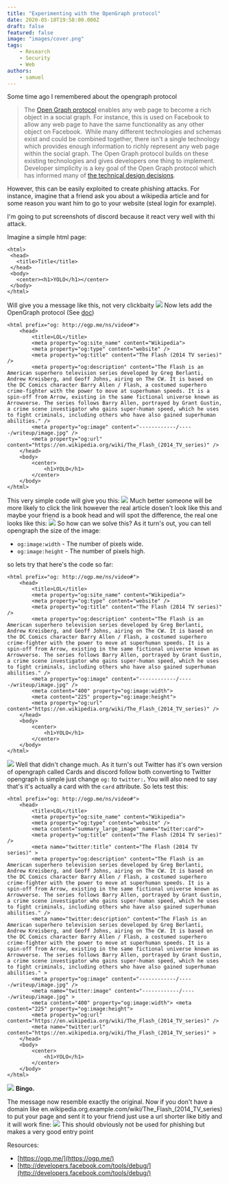 ```yaml
---
title: "Experimenting with the OpenGraph protocol"
date: 2020-05-10T19:58:00.000Z
draft: false
featured: false
image: "images/cover.png"
tags:
    - Research
    - Security
    - Web
authors:
    - samuel
---
```


Some time ago I remembered about the opengraph protocol

<!--more-->

> The [Open Graph protocol](http://ogp.me/) enables any web page to become a rich object in a social graph. For instance, this is used on Facebook to allow any web page to have the same functionality as any other object on Facebook.  While many different technologies and schemas exist and could be combined together, there isn't a single technology which provides enough information to richly represent any web page within the social graph. The Open Graph protocol builds on these existing technologies and gives developers one thing to implement. Developer simplicity is a key goal of the Open Graph protocol which has informed many of [the technical design decisions](http://www.scribd.com/doc/30715288/The-Open-Graph-Protocol-Design-Decisions).

However, this can be easily exploited to create phishing attacks. For instance, imagine that a friend ask you about a wikipedia article and for some reason you want him to go to your website (steal login for example).

I'm going to put screenshots of discord because it react very well with thi attack.

Imagine a simple html page:

    <html>
     <head>
       <title>Title</title>
     </head>
     <body>
       <center><h1>YOLO</h1></center>
     </body>
    </html>
    

Will give you a message like this, not very clickbaity
![](https://i.imgur.com/xnxKw33.png)
Now lets add the OpenGraph protocol (See [doc](https://ogp.me/#metadata))

    <html prefix="og: http://ogp.me/ns/video#">
        <head>
            <title>LOL</title>
            <meta property="og:site_name" content="Wikipedia">
            <meta property="og:type" content="website" />   
            <meta property="og:title" content="The Flash (2014 TV series)" />  
            <meta property="og:description" content="The Flash is an American superhero television series developed by Greg Berlanti, Andrew Kreisberg, and Geoff Johns, airing on The CW. It is based on the DC Comics character Barry Allen / Flash, a costumed superhero crime-fighter with the power to move at superhuman speeds. It is a spin-off from Arrow, existing in the same fictional universe known as Arrowverse. The series follows Barry Allen, portrayed by Grant Gustin, a crime scene investigator who gains super-human speed, which he uses to fight criminals, including others who have also gained superhuman abilities." />  
            <meta property="og:image" content="------------/-----/writeup/image.jpg" />   
            <meta property="og:url" content="https://en.wikipedia.org/wiki/The_Flash_(2014_TV_series)" />
        </head>
        <body>  
            <center>
                <h1>YOLO</h1>
            </center> 
        </body>
    </html>
    

This very simple code will give you this:
![](https://i.imgur.com/zLkyXEM.png)
Much better someone will be more likely to click the link however the real article dosen't look like this and maybe your friend is a book head and will spot the difference, the real one looks like this:
![](https://i.imgur.com/vYMgakC.png)
So how can we solve this? As it turn's out, you can tell opengraph the size of the image:

- `og:image:width` - The number of pixels wide.
- `og:image:height` - The number of pixels high.

so lets try that here's the code so far:

    <html prefix="og: http://ogp.me/ns/video#">
        <head>
            <title>LOL</title>
            <meta property="og:site_name" content="Wikipedia">
            <meta property="og:type" content="website" />
            <meta property="og:title" content="The Flash (2014 TV series)" /> 
            <meta property="og:description" content="The Flash is an American superhero television series developed by Greg Berlanti, Andrew Kreisberg, and Geoff Johns, airing on The CW. It is based on the DC Comics character Barry Allen / Flash, a costumed superhero crime-fighter with the power to move at superhuman speeds. It is a spin-off from Arrow, existing in the same fictional universe known as Arrowverse. The series follows Barry Allen, portrayed by Grant Gustin, a crime scene investigator who gains super-human speed, which he uses to fight criminals, including others who have also gained superhuman abilities." />   
            <meta property="og:image" content="------------/-----/writeup/image.jpg" />  
            <meta content="400" property="og:image:width">  
            <meta content="225" property="og:image:height">  
            <meta property="og:url" content="https://en.wikipedia.org/wiki/The_Flash_(2014_TV_series)" />
        </head> 
        <body>   
            <center>
                <h1>YOLO</h1>
            </center> 
        </body>
    </html>
    

![](https://i.imgur.com/oIWDHdB.png)
Well that didn't change much. As it turn's out Twitter has it's own version of opengraph called Cards and discord follow both converting to Twitter opengraph is simple just change `og:` to `twitter:`**.** You will also need to say that's it's actually a card with the `card` attribute. So lets test this:

    <html prefix="og: http://ogp.me/ns/video#">
        <head>  
            <title>LOL</title>  
            <meta property="og:site_name" content="Wikipedia">
            <meta property="og:type" content="website" /> 
            <meta content="summary_large_image" name="twitter:card"> 
            <meta property="og:title" content="The Flash (2014 TV series)" />
            <meta name="twitter:title" content="The Flash (2014 TV series)" >  
            <meta property="og:description" content="The Flash is an American superhero television series developed by Greg Berlanti, Andrew Kreisberg, and Geoff Johns, airing on The CW. It is based on the DC Comics character Barry Allen / Flash, a costumed superhero crime-fighter with the power to move at superhuman speeds. It is a spin-off from Arrow, existing in the same fictional universe known as Arrowverse. The series follows Barry Allen, portrayed by Grant Gustin, a crime scene investigator who gains super-human speed, which he uses to fight criminals, including others who have also gained superhuman abilities." />  
            <meta name="twitter:description" content="The Flash is an American superhero television series developed by Greg Berlanti, Andrew Kreisberg, and Geoff Johns, airing on The CW. It is based on the DC Comics character Barry Allen / Flash, a costumed superhero crime-fighter with the power to move at superhuman speeds. It is a spin-off from Arrow, existing in the same fictional universe known as Arrowverse. The series follows Barry Allen, portrayed by Grant Gustin, a crime scene investigator who gains super-human speed, which he uses to fight criminals, including others who have also gained superhuman abilities." >  
            <meta property="og:image" content="------------/-----/writeup/image.jpg" />  
            <meta name="twitter:image" content="------------/-----/writeup/image.jpg" >   
            <meta content="400" property="og:image:width"> <meta content="225" property="og:image:height">  
            <meta property="og:url" content="https://en.wikipedia.org/wiki/The_Flash_(2014_TV_series)" />   
            <meta name="twitter:url" content="https://en.wikipedia.org/wiki/The_Flash_(2014_TV_series)" > 
        </head> 
        <body>  
            <center>
                <h1>YOLO</h1>
            </center> 
        </body>
    </html>
    

![](https://i.imgur.com/LFU4mr9.png)
**Bingo.**

The message now resemble exactly the original. Now if you don't have a domain like en.wikipedia.org.example.com/wiki/The_Flash_(2014_TV_series) to put your page and sent it to your friend just use a url shorter like bitly and it will work fine:
![](https://i.imgur.com/1oYzt0O.png)
This should obviously not be used for phishing but makes a very good entry point

Resources:

- [https://ogp.me/](https://ogp.me/)
- [http://developers.facebook.com/tools/debug/](http://developers.facebook.com/tools/debug/)
